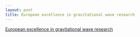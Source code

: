```yaml
---
layout: post
title: European excellence in gravitational wave research
---
```


[European excellence in gravitational wave research](https://cordis.europa.eu/result/rcn/230800_en.html)

